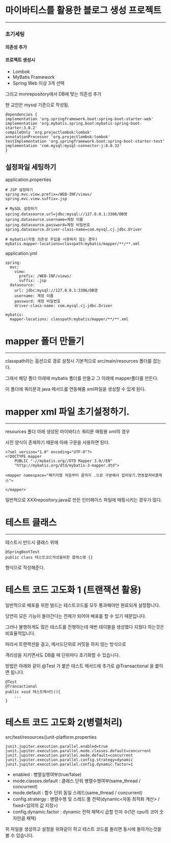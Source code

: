 # 마이바티스를 활용한 블로그 생성 프로젝트
---
### 초기세팅
#### 의존성 추가
#### 프로젝트 생성시
* Lombok
* MyBatis Framework
* Spring Web
이상 3개 선택

그리고 mvnrepository에서 DB에 맞는 의존성 추가

현 교안은 mysql 기준으로 작성됨.


```
dependencies {
implementation 'org.springframework.boot:spring-boot-starter-web'
implementation 'org.mybatis.spring.boot:mybatis-spring-boot-starter:3.0.2'
compileOnly 'org.projectlombok:lombok'
annotationProcessor 'org.projectlombok:lombok'
testImplementation 'org.springframework.boot:spring-boot-starter-test'
implementation 'com.mysql:mysql-connector-j:8.0.32'
}
```

## 설정파일 세팅하기
application.properties

```
# JSP 설정하기
spring.mvc.view.prefix=/WEB-INF/views/
spring.mvc.view.suffix=.jsp

# MySQL 설정하기
spring.datasource.url=jdbc:mysql://127.0.0.1:3306/DB명
spring.datasource.username=계정 이름
spring.datasource.password=계정 비밀번호
spring.datasource.driver-class-name=com.mysql.cj.jdbc.Driver

# mybatis(자동 의존성 주입을 사용하지 않는 경우)
mybatis.mapper-locations=classpath:mybatis/mapper/**/**.xml
```


application.yml
```
spring: 
  mvc:
    view:
      prefix: /WEB-INF/views/
      suffix: .jsp
  datasource:
    url: jdbc:mysql://127.0.0.1:3306/DB명
    username: 계정 이름
    password: 계정 비밀번호
    driver-class-name: com.mysql.cj.jdbc.Driver

mybatis:
  mapper-locations: classpath:mybatis/mapper/**/**.xml
```

# mapper 폴더 만들기
---
classpath라는 옵션으로 경로 설정시 기본적으로
src/main/resources
폴더를 잡는다.

그래서 해당 폴더 아래에 mybatis 폴더를 만들고 그 아래에 mapper폴더를 만든다.

이 폴더에 쿼리문과 java 메서드를 연동해줄 xml파일을 생성할 수 있게 된다.

# mapper xml 파일 초기설정하기.
---
resources 폴더 아래 생성된 마이바티스 쿼리문 매핑용 xml의 경우

사전 양식이 존재하기 때문에 아래 구문을 사용하면 된다.

```
<?xml version="1.0" encoding="UTF-8"?>
<!DOCTYPE mapper
	PUBLIC "-//mybatis.org//DTD Mapper 3.0//EN"
	"http://mybatis.org/dtd/mybatis-3-mapper.dtd">
	
<mapper namespace="패키지명 처음부터 끝까지 .으로 구분해서 집어넣기.연동할자바클래스">

</mapper>
```

일반적으로 XXXrepository.java로 만든 인터페이스 파일에 매핑시키는 경우가 많다.

# 테스트 클래스
---
테스트시 반드시 클래스 위에
```
@SpringBootTest
public class 테스트코드작성을위한 클래스명 {}
```
형식으로 작성해준다.

# 테스트 코드 고도화 1 (트랜잭션 활용)
일반적으로 배포를 위한 빌드는 테스트코드를 모두 통과해야만 완료되게 설정합니다.

당연히 모든 기능이 돌아간다는 전제가 되어야 배포를 할 수 있기 때문입니다.

그러나 불행하게도 많은 테스트를 진행하는데 매번 테이블을 생성했다 지웠다 하는것은 비효율적입니다.

따라서 트랜잭션을 걸고, 메서드단위로 커밋을 하지 않는 방식으로

격리성을 지키면서도 DB를 매 단위마다 초기화할 수 있습니다.

방법은 아래와 같이 @Test 가 붙은 테스트 메서드에 추가로 @Transactional 을 붙이면 됩니다.

```
@Test
@Transactional
public void 테스트메서드(){
	...
}
```

# 테스트 코드 고도화 2(병렬처리)
src/test/resources/junit-platform.properties
```
junit.jupiter.execution.parallel.enabled=true
junit.jupiter.execution.parallel.mode.classes.default=concurrent
junit.jupiter.execution.parallel.mode.default=concurrent
junit.jupiter.execution.parallel.config.strategy=dynamic
junit.jupiter.execution.parallel.config.dynamic.factor=1
```

* enabled : 병렬실행여부(true/false)
* mode.classes.default : 클래스 단위 병렬수행여부(same_thread / concurrent)
* mode.default : 함수 단위 동일 스레드(same_thread / concurrent)
* config.stratergy : 병렬수행 및 스레드 풀 전략(dynamic<자동 최적화 계산> / fixed<임의의 값 지정>)
* config.dynamic.factor : dynamic 전략 채택시 곱할 인자 수(1은 cpu의 코어 숫자만큼 채택)

위 파일을 생성하고 설정을 위와같이 하고 테스트 코드를 돌리면 동시에 돌아가는것을 볼 수 있습니다.